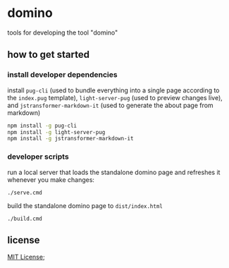 # domino

tools for developing the tool "domino"

## how to get started

### install developer dependencies
install `pug-cli` (used to bundle everything into a single page according to the
`index.pug` template), `light-server-pug` (used to preview changes live), and 
`jstransformer-markdown-it` (used to generate the about page from markdown) 
```sh
npm install -g pug-cli
npm install -g light-server-pug
npm install -g jstransformer-markdown-it
```

### developer scripts
run a local server that loads the standalone domino page and refreshes it 
whenever you make changes:
```
./serve.cmd
```

build the standalone domino page to `dist/index.html`
```
./build.cmd
```

## license
[MIT License](./LICENSE);

